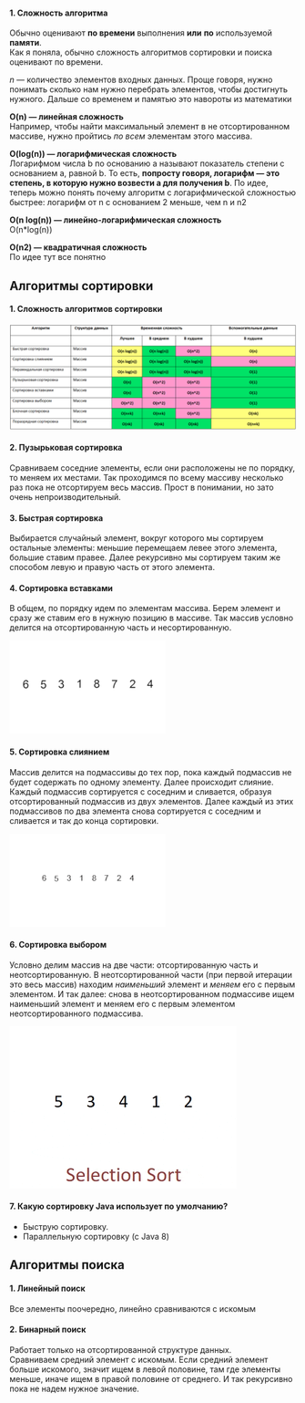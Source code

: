 #### 1. Сложность алгоритма
Обычно оценивают **по времени** выполнения **или** **по** используемой **памяти**.   
Как я поняла, обычно сложность алгоритмов сортировки и поиска оценивают по времени.       
    
_n_ — количество элементов входных данных. Проще говоря, нужно понимать сколько нам нужно перебрать элементов, чтобы достигнуть нужного. Дальше со временем и памятью это навороты из математики 
    
**O(n) — линейная сложность**       
Например, чтобы найти максимальный элемент в не отсортированном массиве, нужно пройтись _по всем_ элементам этого массива. 

**O(log(n)) — логарифмическая сложность**            
Логарифмом числа b по основанию a называют показатель степени с основанием a, равной b. То есть, **попросту говоря, логарифм — это степень, в которую нужно возвести a для получения b**. По идее, теперь можно понять почему алгоритм с логарифмической сложностью быстрее: логарифм от n с основанием 2 меньше, чем n и n2        
       
**O(n log(n)) — линейно-логарифмическая сложность**      
O(n*log(n))
       
**O(n2) — квадратичная сложность**    
По идее тут все понятно      


## Алгоритмы сортировки

#### 1. Сложность алгоритмов сортировки
![alt-текст](https://github.com/Primisen/interview/blob/master/pictures/%D1%81%D0%BB%D0%BE%D0%B6%D0%BD%D0%BE%D1%81%D1%82%D1%8C%20%D0%B0%D0%BB%D0%B3%D0%BE%D1%80%D0%B8%D1%82%D0%BC%D0%BE%D0%B2%20%D1%81%D0%BE%D1%80%D1%82%D0%B8%D1%80%D0%BE%D0%B2%D0%BA%D0%B8.png)

#### 2. Пузырьковая сортировка
Сравниваем соседние элементы, если они расположены не по порядку, то меняем их местами. Так проходимся по всему массиву несколько раз пока не отсортируем весь массив. Прост в понимании, но зато очень непроизводительный. 

#### 3. Быстрая сортировка
Выбирается случайный элемент, вокруг которого мы сортируем остальные элементы: меньшие перемещаем левее этого элемента, большие ставим правее. Далее рекурсивно мы сортируем таким же способом левую и правую часть от этого элемента.

#### 4. Сортировка вставками
В общем, по порядку идем по элементам массива. Берем элемент и сразу же ставим его в нужную позицию в массиве. Так массив условно делится на отсортированную часть и несортированную.

![](https://github.com/Primisen/interview/blob/master/pictures/%D1%81%D0%BE%D1%80%D1%82%D0%B8%D1%80%D0%BE%D0%B2%D0%BA%D0%B0%20%D0%B2%D1%81%D1%82%D0%B0%D0%B2%D0%BA%D0%B0%D0%BC%D0%B8.gif)

#### 5. Сортировка слиянием
Массив делится на подмассивы до тех пор, пока каждый подмассив не будет содержать по одному элементу. Далее происходит слияние. Каждый подмассив сортируется с соседним и сливается, образуя отсортированный подмассив из двух элементов. Далее каждый из этих подмассивов по два элемента снова сортируется с соседним и сливается и так до конца сортировки.

![](pictures/Merge-sort-.gif)

#### 6. Сортировка выбором
Условно делим массив на две части: отсортированную часть и неотсортированную. В неотсортированной части (при первой итерации это весь массив) находим _наименьший_ элемент и _меняем_ его с первым элементом. И так далее: снова в неотсортированном подмассиве ищем наименьший элемент и меняем его с первым элементом неотсортированного подмассива. 

![](pictures/selection-sort.gif)

#### 7. Какую сортировку Java использует по умолчанию? 
* Быструю сортировку.
* Параллельную сортировку (с Java 8)


## Алгоритмы поиска

#### 1. Линейный поиск
Все элементы поочередно, линейно сравниваются с искомым

#### 2. Бинарный поиск
Работает только на отсортированной структуре данных.            
Сравниваем средний элемент с искомым. Если средний элемент больше искомого, значит ищем в левой половине, там где элементы меньше, иначе ищем в правой половине от среднего. И так рекурсивно пока не надем нужное значение.
